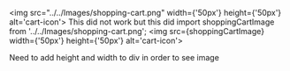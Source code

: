  <img src="../../Images/shopping-cart.png" width={'50px'} height={'50px'} alt='cart-icon'></img>
This did not work but this did
import shoppingCartImage from '../../Images/shopping-cart.png';
<img src={shoppingCartImage} width={'50px'} height={'50px'} alt='cart-icon'></img>

Need to add height and width to div in order to see image